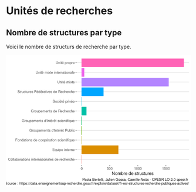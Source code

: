 Unités de recherches
================

## Nombre de structures par type

Voici le nombre de structurs de recherche par type.

![](unites-de-recherche_files/figure-gfm/type_de_structure-1.png)<!-- -->
